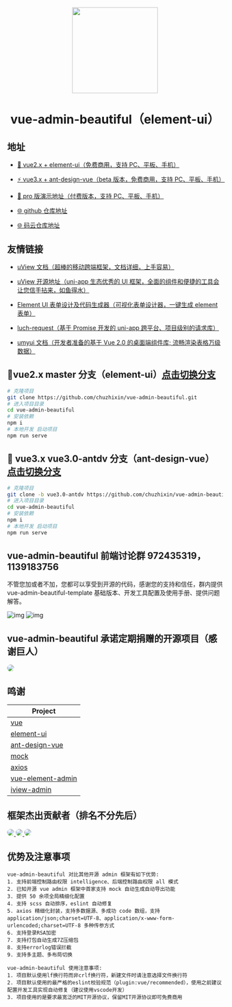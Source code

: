 #

<div align="center"><img width="200" src="https://gitee.com/chu1204505056/vue-admin-beautiful/raw/master/src/colorfulIcon/svg/vab.svg"/>
<h1> vue-admin-beautiful（element-ui） </h1>
</div>

## 地址

- [🎉 vue2.x + element-ui（免费商用，支持 PC、平板、手机）](https://chu1204505056.gitee.io/vue-admin-beautiful/?hmsr=github&hmpl=&hmcu=&hmkw=&hmci=)

- [⚡️ vue3.x + ant-design-vue（beta 版本，免费商用，支持 PC、平板、手机）](https://chu1204505056.gitee.io/vue-admin-beautiful-mini/?hmsr=github&hmpl=&hmcu=&hmkw=&hmci=)

- [🚀 pro 版演示地址（付费版本，支持 PC、平板、手机）](https://chu1204505056.gitee.io/vue-admin-beautiful-pro/?hmsr=github&hmpl=&hmcu=&hmkw=&hmci=)

- [🌐 github 仓库地址](https://github.com/chuzhixin/vue-admin-beautiful/?hmsr=github&hmpl=&hmcu=&hmkw=&hmci=)

- [🌐 码云仓库地址](https://gitee.com/chu1204505056/vue-admin-beautiful/?hmsr=github&hmpl=&hmcu=&hmkw=&hmci=)

## 友情链接

- [uView 文档（超棒的移动跨端框架，文档详细，上手容易）](https://uviewui.com/)

- [uView 开源地址（uni-app 生态优秀的 UI 框架，全面的组件和便捷的工具会让您信手拈来，如鱼得水）](https://github.com/YanxinNet/uView/)

- [Element UI 表单设计及代码生成器（可视化表单设计器，一键生成 element 表单）](https://github.com/JakHuang/form-generator/)

- [luch-request（基于 Promise 开发的 uni-app 跨平台、项目级别的请求库）](https://www.quanzhan.co/luch-request/)

- [umyui 文档（开发者准备的基于 Vue 2.0 的桌面端组件库; 流畅渲染表格万级数据）](http://www.umyui.com/)

## 🌱vue2.x master 分支（element-ui）[点击切换分支](https://github.com/chuzhixin/vue-admin-beautiful/tree/master)

```bash
# 克隆项目
git clone https://github.com/chuzhixin/vue-admin-beautiful.git
# 进入项目目录
cd vue-admin-beautiful
# 安装依赖
npm i
# 本地开发 启动项目
npm run serve
```

## 🌱 vue3.x vue3.0-antdv 分支（ant-design-vue）[点击切换分支](https://github.com/chuzhixin/vue-admin-beautiful/tree/vue3.0-antdv)

```bash
# 克隆项目
git clone -b vue3.0-antdv https://github.com/chuzhixin/vue-admin-beautiful.git
# 进入项目目录
cd vue-admin-beautiful
# 安装依赖
npm i
# 本地开发 启动项目
npm run serve
```

## vue-admin-beautiful 前端讨论群 972435319，1139183756

不管您加或者不加，您都可以享受到开源的代码，感谢您的支持和信任，群内提供 vue-admin-beautiful-template 基础版本、开发工具配置及使用手册、提供问题解答。

<a>![img](https://gitee.com/chu1204505056/vabBooks/raw/gh-pages/img/ewm.png)</a>
<a>![img](https://gitee.com/chu1204505056/vabBooks/raw/gh-pages/img/ewm_2.png)</a>

## vue-admin-beautiful 承诺定期捐赠的开源项目（感谢巨人）

<a href="https://github.com/vueComponent/ant-design-vue#backers" target="_blank">
<img style="border-radius:999px" src="https://gitee.com/chu1204505056/image/raw/master/antdv.svg"/>
</a>

## 鸣谢

| Project                                                              |
| -------------------------------------------------------------------- |
| [vue](https://github.com/vuejs/vue)                                  |
| [element-ui](https://github.com/ElemeFE/element)                     |
| [ant-design-vue](https://github.com/vueComponent/ant-design-vue)     |
| [mock](https://github.com/nuysoft/Mock)                              |
| [axios](https://github.com/axios/axios)                              |
| [vue-element-admin](https://github.com/PanJiaChen/vue-element-admin) |
| [iview-admin](https://github.com/iview/iview-admin)                  |

## 框架杰出贡献者（排名不分先后）

<a href="https://github.com/buuing" target="_blank">
<img style="border-radius:999px" src="https://avatars1.githubusercontent.com/u/36689704?s=50&u=7a4049f10010a115b8dd35f159bb81726bc0ac20&v=4"/>
</a>
<a href="https://github.com/cyea" target="_blank">
<img style="border-radius:999px" src="https://avatars1.githubusercontent.com/u/22478003?s=50&u=121126473328c04cbf3cff5516110814ca1010e4&v=4"/>
</a>
<a href="https://github.com/fwfmiao" target="_blank">
<img style="border-radius:999px" src="https://avatars3.githubusercontent.com/u/29328241?s=50&u=bb0977b405ccf1a101ce4e18e4fb8d958854ca60&v=4"/>
</a>

## 优势及注意事项

```
vue-admin-beautiful 对比其他开源 admin 框架有如下优势:
1. 支持前端控制路由权限 intelligence、后端控制路由权限 all 模式
2. 已知开源 vue admin 框架中首家支持 mock 自动生成自动导出功能
3. 提供 50 余项全局精细化配置
4. 支持 scss 自动排序，eslint 自动修复
5. axios 精细化封装，支持多数据源、多成功 code 数组，支持 application/json;charset=UTF-8、application/x-www-form-urlencoded;charset=UTF-8 多种传参方式
6. 支持登录RSA加密
7. 支持打包自动生成7Z压缩包
8. 支持errorlog错误拦截
9. 支持多主题、多布局切换

vue-admin-beautiful 使用注意事项:
1. 项目默认使用lf换行符而非crlf换行符，新建文件时请注意选择文件换行符
2. 项目默认使用的最严格的eslint校验规范（plugin:vue/recommended），使用之前建议配置开发工具实现自动修复（建议使用vscode开发）
3. 项目使用的是要求最宽泛的MIT开源协议，保留MIT开源协议即可免费商用

```
